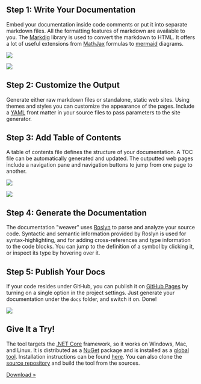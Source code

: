 ﻿---
Template: landing
_Jumbotron: >
    # Literate Programming in C#

    Produce stylish, interactive documentation for your C# projects using
    [literate programming](https://en.wikipedia.org/wiki/Literate_programming). 
    Write your documentation using [markdown](https://en.wikipedia.org/wiki/Markdown) 
    and compile it to a fully functional web site that can be published on 
    [GitHub](https://github.com).
---

<div class="row">
<div class="col-md-6">

## Step 1: Write Your Documentation

Embed your documentation inside code comments or put it into separate markdown 
files. All the formatting features of markdown are available to you. The [Markdig] 
library is used to convert the markdown to HTML. It offers a lot of useful extensions 
from [MathJax] formulas to [mermaid] diagrams. 

</div>
<div class="col-md-6">
<p><img src="images/Diagram.png" class="img-responsive center-block" /></p>
</div>
</div>

<div class="row">
<div class="col-md-6">
<p><img src="images/FrontMatter.png" class="img-responsive center-block" /></p>
</div>
<div class="col-md-6">

## Step 2: Customize the Output

Generate either raw markdown files or standalone, static web sites. Using themes 
and styles you can customize the appearance of the pages. Include a [YAML]
front matter in your source files to pass parameters to the site generator.

</div>
</div>

<div class="row">
<div class="col-md-6">

## Step 3: Add Table of Contents

A table of contents file defines the structure of your documentation. A TOC 
file can be automatically generated and updated. The outputted web pages 
include a navigation pane and navigation buttons to jump from one page to 
another.

</div>
<div class="col-md-6">
<p><img src="images/Navigation.png" class="img-responsive center-block" /></p>
</div>
</div>

<div class="row">
<div class="col-md-6">
<p><img src="images/Code.png" class="img-responsive center-block" /></p>
</div>
<div class="col-md-6">

## Step 4: Generate the Documentation

The documentation "weaver" uses [Roslyn] to parse and analyze your source code. 
Syntactic and semantic information provided by Roslyn is used for syntax-highlighting, 
and for adding cross-references and type information to the code blocks. You can jump 
to the definition of a symbol by clicking it, or inspect its type by hovering over it.

</div>
</div>

<div class="row">
<div class="col-md-6">

## Step 5: Publish Your Docs

If your code resides under GitHub, you can publish it on [GitHub Pages] by turning on 
a single option in the project settings. Just generate your documentation under the 
`docs` folder, and switch it on. Done!

</div>
<div class="col-md-6">
<p><img src="images/GitHubPages.png" class="img-responsive center-block" /></p>
</div>
</div>

<div class="row">
<div class="col-md-3">
<i class="fa fa-cloud-download fa-5x pull-right"></i>
</div>
<div class="col-md-6">

## Give It a Try!

The tool targets the [.NET Core] framework, so it works on Windows, Mac, and Linux.
It is distributed as a [NuGet] package and is installed as a [global tool]. Installation
instructions can be found [here](Installation.html). You can also clone the [source repository] 
and build the tool from the sources.

<a class="btn btn-default" href="https://www.nuget.org/packages/LiterateCS/" role="button">Download &raquo;</a>
</div>
</div>

[Markdig]: https://github.com/lunet-io/markdig
[MathJax]: https://www.mathjax.org/
[mermaid]: https://knsv.github.io/mermaid/
[YAML]: http://yaml.org/
[Roslyn]: https://github.com/dotnet/roslyn
[GitHub Pages]: https://pages.github.com/
[.NET Core]: https://www.microsoft.com/net/learn/get-started/
[global tool]: https://docs.microsoft.com/en-us/dotnet/core/tools/global-tools
[Nuget]: https://www.nuget.org/
[source repository]: https://github.com/johtela/LiterateCS